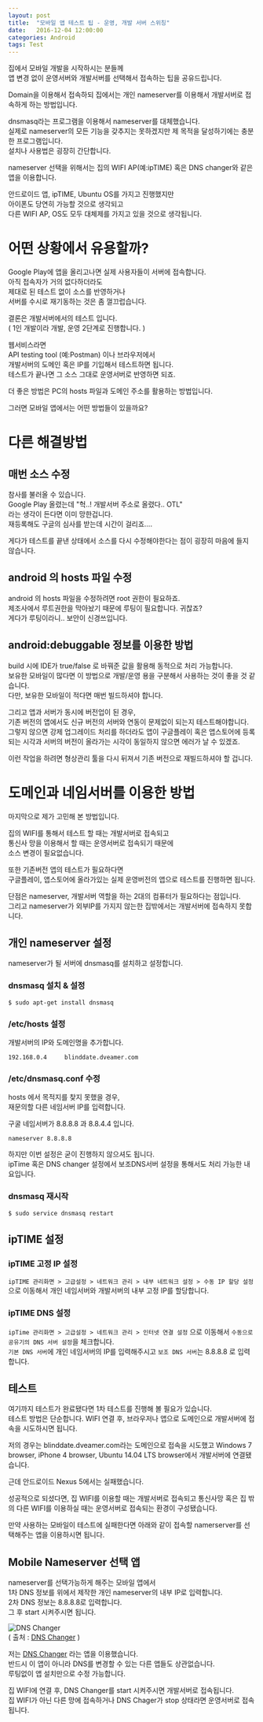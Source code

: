 ```yaml
---
layout: post
title:  "모바일 앱 테스트 팁 - 운영, 개발 서버 스위칭"
date:   2016-12-04 12:00:00
categories: Android
tags: Test
---
```


집에서 모바일 개발을 시작하시는 분들께  
앱 변경 없이 운영서버와 개발서버를 선택해서 접속하는 팁을 공유드립니다.  

Domain을 이용해서 접속하되 집에서는 개인 nameserver를 이용해서 개발서버로 접속하게 하는 방법입니다.  

dnsmasq라는 프로그램을 이용해서 nameserver를 대체했습니다.  
실제로 nameserver의 모든 기능을 갖추지는 못하겠지만 제 목적을 달성하기에는 충분한 프로그램입니다.  
설치나 사용법은 굉장히 간단합니다.  

nameserver 선택을 위해서는 집의 WIFI AP(예:ipTIME) 혹은 DNS changer와 같은 앱을 이용합니다.  

안드로이드 앱, ipTIME, Ubuntu OS를 가지고 진행했지만  
아이폰도 당연히 가능할 것으로 생각되고  
다른 WIFI AP, OS도 모두 대체제를 가지고 있을 것으로 생각됩니다.  

<!--more-->

# 어떤 상황에서 유용할까?

Google Play에 앱을 올리고나면 실제 사용자들이 서버에 접속합니다.   
아직 접속자가 거의 없다하더라도  
제대로 된 테스트 없이 소스를 반영하거나  
서버를 수시로 재기동하는 것은 좀 껄끄럽습니다.  

결론은 개발서버에서의 테스트 입니다.  
( 1인 개발이라 개발, 운영 2단계로 진행합니다. )  

웹서비스라면  
API testing tool (예:Postman) 이나 브라우저에서  
개발서버의 도메인 혹은 IP를 기입해서 테스트하면 됩니다.  
테스트가 끝나면 그 소스 그대로 운영서버로 반영하면 되죠.  

더 좋은 방법은 PC의 hosts 파일과 도메인 주소를 활용하는 방법입니다.  

그러면 모바일 앱에서는 어떤 방법들이 있을까요?  

# 다른 해결방법

## 매번 소스 수정

참사를 불러올 수 있습니다.  
Google Play 올렸는데 "헉..! 개발서버 주소로 올렸다.. OTL"  
라는 생각이 든다면 이미 망한겁니다.  
재등록해도 구글의 심사를 받는데 시간이 걸리죠....  

게다가 테스트를 끝낸 상태에서 소스를 다시 수정해야한다는 점이 굉장히 마음에 들지 않습니다.  

## android 의 hosts 파일 수정  

android 의 hosts 파일을 수정하려면 root 권한이 필요하죠.  
제조사에서 루트권한을 막아놨기 때문에 루팅이 필요합니다. 귀찮죠?  
게다가 루팅이라니.. 보안이 신경쓰입니다.  

## android:debuggable 정보를 이용한 방법  

build 시에 IDE가 true/false 로 바꿔준 값을 활용해 동적으로 처리 가능합니다.  
보유한 모바일이 많다면 이 방법으로 개발/운영 용을 구분해서 사용하는 것이 좋을 것 같습니다.  
다만, 보유한 모바일이 적다면 매번 빌드하셔야 합니다.  

그리고 앱과 서버가 동시에 버전업이 된 경우,  
기존 버전의 앱에서도 신규 버전의 서버와 연동이 문제없이 되는지 테스트해야합니다.  
그렇지 않으면 강제 업그레이드 처리를 하더라도 앱이 구글플레이 혹은 앱스토어에 등록되는 시각과 서버의 버전이 올라가는 시각이 동일하지 않으면 에러가 날 수 있겠죠.  

이런 작업을 하려면 형상관리 툴을 다시 뒤져서 기존 버전으로 재빌드하셔야 할 겁니다.  

# 도메인과 네임서버를 이용한 방법  

마지막으로 제가 고민해 본 방법입니다.  

집의 WIFI를 통해서 테스트 할 때는 개발서버로 접속되고  
통신사 망을 이용해서 할 때는 운영서버로 접속되기 때문에  
소스 변경이 필요없습니다.  

또한 기존버전 앱의 테스트가 필요하다면  
구글플레이, 앱스토어에 올라가있는 실제 운영버전의 앱으로 테스트를 진행하면 됩니다.  

단점은 nameserver, 개발서버 역할을 하는 2대의 컴퓨터가 필요하다는 점입니다.  
그리고 nameserver가 외부IP를 가지지 않는한 집밖에서는 개발서버에 접속하지 못합니다.  

## 개인 nameserver 설정

nameserver가 될 서버에 dnsmasq를 설치하고 설정합니다.  

### dnsmasq 설치 & 설정

~~~
$ sudo apt-get install dnsmasq
~~~

### /etc/hosts 설정

개발서버의 IP와 도메인명을 추가합니다.  

~~~
192.168.0.4     blinddate.dveamer.com
~~~

### /etc/dnsmasq.conf 수정

hosts 에서 목적지를 찾지 못했을 경우,  
재문의할 다른 네임서버 IP를 입력합니다.  

구굴 네임서버가 8.8.8.8 과 8.8.4.4 입니다.  

~~~
nameserver 8.8.8.8
~~~

하지만 이번 설정은 굳이 진행하지 않으셔도 됩니다.  
ipTime 혹은 DNS changer 설정에서 보조DNS서버 설정을 통해서도 처리 가능한 내요입니다.  

### dnsmasq 재시작

~~~
$ sudo service dnsmasq restart
~~~

## ipTIME 설정

### ipTIME 고정 IP 설정

```ipTIME 관리화면 > 고급설정 > 네트워크 관리 > 내부 네트워크 설정 > 수동 IP 할당 설정``` 으로 이동해서 개인 네임서버와 개발서버의 내부 고정 IP를 할당합니다.  

### ipTIME DNS 설정 

```ipTime 관리화면 > 고급설정 > 네트워크 관리 > 인터넷 연결 설정``` 으로 이동해서 ```수동으로 공유기의 DNS 서버 설정```을 체크합니다.  
```기본 DNS 서버```에 개인 네임서버의 IP를 입력해주시고 ```보조 DNS 서버```는 8.8.8.8 로 입력합니다.  

## 테스트

여기까지 테스트가 완료됐다면 1차 테스트를 진행해 볼 필요가 있습니다.  
테스트 방법은 단순합니다. WIFI 연결 후, 브라우저나 앱으로 도메인으로 개발서버에 접속을 시도하시면 됩니다.  

저의 경우는 blinddate.dveamer.com라는 도메인으로 접속을 시도했고 Windows 7 browser, iPhone 4 browser, Ubuntu 14.04 LTS browser에서 개발서버에 연결됐습니다.  

근데 안드로이드 Nexus 5에서는 실패했습니다.  

성공적으로 되셨다면, 집 WIFI를 이용할 때는 개발서버로 접속되고 통신사망 혹은 집 밖의 다른 WIFI를 이용하실 때는 운영서버로 접속되는 환경이 구성됐습니다.  

만약 사용하는 모바일이 테스트에 실패한다면 아래와 같이 접속할 namerserver를 선택해주는 앱을 이용하시면 됩니다.  

## Mobile Nameserver 선택 앱

nameserver를 선택가능하게 해주는 모바일 앱에서  
1차 DNS 정보를 위에서 제작한 개인 nameserver의 내부 IP로 입력합니다.  
2차 DNS 정보는 8.8.8.8로 입력합니다.  
그 후 start 시켜주시면 됩니다.  

![DNS Changer](https://lh3.googleusercontent.com/PSPBtHbSSTeVdqSVb15d2DnhbmCpPpv0vqW034UKwdGaYtiGtJ5l32uhHWpeTAJGlEU=w300)  
( 출처 : [DNS Changer](https://play.google.com/store/apps/details?id=com.burakgon.dnschanger&hl=ko) )

저는 [DNS Changer](https://play.google.com/store/apps/details?id=com.burakgon.dnschanger&hl=ko) 라는 앱을 이용했습니다.  
반드시 이 앱이 아니라 DNS를 변경할 수 있는 다른 앱들도 상관없습니다.  
루팅없이 앱 설치만으로 수정 가능합니다.  

집 WIFI에 연결 후, DNS Changer를 start 시켜주시면 개발서버로 접속됩니다.  
집 WIFI가 아닌 다른 망에 접속하거나 DNS Chager가 stop 상태라면 운영서버로 접속됩니다.  

